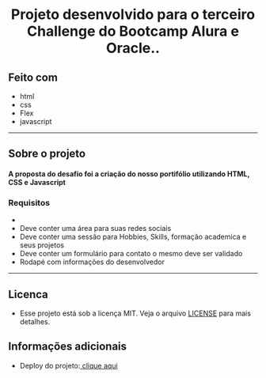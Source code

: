 

<h1 align="center">Projeto desenvolvido para o terceiro Challenge do Bootcamp Alura e Oracle..</h1>





<div>
  <h2>Feito com</h2>
  <ul>
    <li>html</li>
    <li>css</li>
    <li>Flex</li>
    <li>javascript</li>
  </ul> 
</div>
<hr>
<h2>Sobre o projeto</h2>

<h4>A proposta do desafio foi a criação do nosso portifólio utilizando HTML, CSS e Javascript</h4>
<h3>Requisitos</h3>
<ul>
<li
Deve ser responsivo</li>
<li>Deve conter uma área para suas redes sociais</li>
<li>Deve conter uma sessão para Hobbies, Skills, formação academica e seus projetos</li>
<li>Deve conter um formulário para contato o mesmo deve ser validado</li>
<li>Rodapé com informações do desenvolvedor</li>
</ul>
<hr>
<h2>Licenca</h2>
<ul>
<li><span>Esse projeto está sob a licença MIT. Veja o arquivo </span><a href="">LICENSE</a><span> para mais detalhes.</span></li>
</ul>


<h2>Informações adicionais</h2>

 <ul>
  <li>Deploy do projeto:<a href=""> clique aqui</a></li></ul> 
